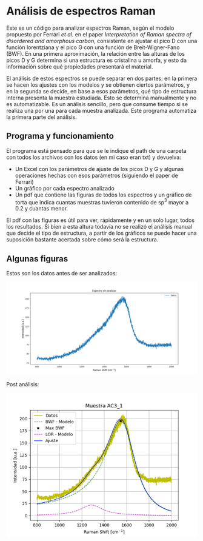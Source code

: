 # Análisis de espectros Raman
Este es un código para analizar espectros Raman, según el modelo propuesto por Ferrari _et al._ en el paper _Interpretation of Raman spectra of disordered and amorphous carbon_, consistente en ajustar el pico D con una función lorentziana y el pico G con una función de Breit-Wigner-Fano (BWF). En una primera aproximación, la relación entre las alturas de los picos D y G determina si una estructura es cristalina u amorfa, y esto da información sobre qué propiedades presentará el material.

El análisis de estos espectros se puede separar en dos partes: en la primera se hacen los ajustes con los modelos y se obtienen ciertos parámetros, y en la segunda se decide, en base a esos parámetros, qué tipo de estructura interna presenta la muestra estudiada. Esto se determina manualmente y no es automatizable. Es un análisis sencillo, pero que consume tiempo si se realiza una por una para cada muestra analizada. Este programa automatiza la primera parte del análisis. 

## Programa y funcionamiento
El programa está pensado para que se le indique el path de una carpeta con todos los archivos con los datos (en mi caso eran txt) y devuelva:
- Un Excel con los parámetros de ajuste de los picos D y G y algunas operaciones hechas con esos parámetros (siguiendo el paper de Ferrari)
- Un gráfico por cada espectro analizado
- Un pdf que contiene las figuras de todos los espectros y un gráfico de torta que indica cuantas muestras tuvieron contenido de sp$^3$ mayor a 0.2 y cuantas menor. 

El pdf con las figuras es útil para ver, rápidamente y en un solo lugar, todos los resultados. Si bien a esta altura todavía no se realizó el análisis manual que decide el tipo de estructura, a partir de los gráficos se puede hacer una suposición bastante acertada sobre cómo será la estructura.

## Algunas figuras 
Estos son los datos antes de ser analizados:

![Alt text](raw_data.png)

Post análisis:

![Alt text](AC3_1.png)


<!-- La idea es que este pdf sea un resumen de todos los resultados. Si bien faltaría la parte manual del análisis, ya viendo los gráficos uno se puede hacer a la idea de más o menos qué estructuras se obtuvieron. -->

<!-- La idea fue automatizar el proceso lo más posible, de forma tal que lo único que hay que hacer es poner el path de la carpeta donde están los archivos y correr el programa. El programa devuelve: -->
<!-- - Parámetros de ajuste de ambos picos y un par de operaciones hechas con esos parámetros, en un Excel.
- Gráficos de cada espectro que se analizó (por separado).
- Un pdf con todos los gráficos y un gráfico de torta que indica cuantas muestras tuvieron 
contenido de sp$^3$ mayor a 0.2 y cuantas menor. -->

<!-- Por cómo es el análisis propuesto, no es posible automatizarlo al 100%. Este script me devuelve todos los datos que necesito para poder finalizar el análisis en forma manual. El pdf es más que nada para ver los resultados todos juntos de forma rápida.  -->




